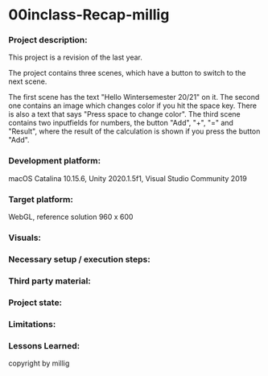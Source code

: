 # 00inclass-Recap-millig

### Project description:

This project is a revision of the last year.

The project contains three scenes, which have a button to switch to the next scene.

The first scene has the text "Hello Wintersemester 20/21" on it.
The second one contains an image which changes color if you hit the space key. There is also a text that says "Press space to change color". 
The third scene contains two inputfields for numbers, the button "Add", "+", "=" and "Result", where the result of the calculation is shown if you press the button "Add".

### Development platform:

macOS Catalina 10.15.6, Unity 2020.1.5f1, Visual Studio Community 2019

### Target platform:

WebGL, reference solution 960 x 600

### Visuals:

### Necessary setup / execution steps:

### Third party material:

### Project state:

### Limitations:

### Lessons Learned:

copyright by millig
